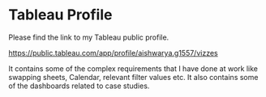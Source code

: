 # Tableau Profile

Please find the link to my Tableau public profile.

https://public.tableau.com/app/profile/aishwarya.g1557/vizzes

It contains some of the complex requirements that I have done at work like swapping sheets, Calendar, relevant filter values etc. 
It also contains some of the dashboards related to case studies.

